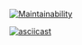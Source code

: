 [![Maintainability](https://api.codeclimate.com/v1/badges/0b6f95399b8d52737026/maintainability)](https://codeclimate.com/github/ilayq/Software_development_methodology/maintainability)

[![asciicast](https://asciinema.org/a/4hRfxYS3m8g4YW1P0UNo5xTda.svg)](https://asciinema.org/a/4hRfxYS3m8g4YW1P0UNo5xTda)
